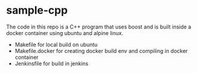 # sample-cpp

The code in this repo is a C++ program that uses boost and is built inside a docker container using ubuntu and alpine linux.

- Makefile for local build on ubuntu
- Makefile.docker for creating docker build env and compiling in docker container
- Jenkinsfile for build in jenkins




